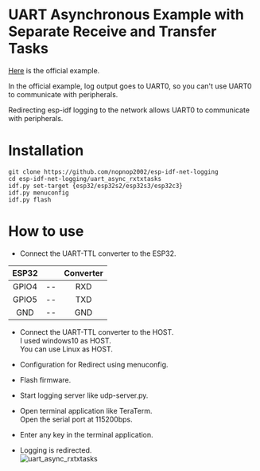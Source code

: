 # UART Asynchronous Example with Separate Receive and Transfer Tasks

[Here](https://github.com/espressif/esp-idf/tree/master/examples/peripherals/uart/uart_async_rxtxtasks) is the official example.    

In the official example, log output goes to UART0, so you can't use UART0 to communicate with peripherals.   

Redirecting esp-idf logging to the network allows UART0 to communicate with peripherals.   

# Installation
```Shell
git clone https://github.com/nopnop2002/esp-idf-net-logging
cd esp-idf-net-logging/uart_async_rxtxtasks
idf.py set-target {esp32/esp32s2/esp32s3/esp32c3}
idf.py menuconfig
idf.py flash
```

# How to use   
- Connect the UART-TTL converter to the ESP32.   

|ESP32||Converter|
|:-:|:-:|:-:|
|GPIO4|--|RXD|
|GPIO5|--|TXD|
|GND|--|GND|

- Connect the UART-TTL converter to the HOST.   
 I used windows10 as HOST.   
 You can use Linux as HOST.   

- Configuration for Redirect using menuconfig.   

- Flash firmware.   

- Start logging server like udp-server.py.   

- Open terminal application like TeraTerm.   
 Open the serial port at 115200bps.   

- Enter any key in the terminal application.   

- Logging is redirected.   
 ![uart_async_rxtxtasks](https://user-images.githubusercontent.com/6020549/197954285-27ef3d55-cebc-4a5b-9dfd-4155de81bbd5.jpg)


